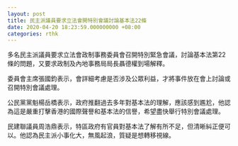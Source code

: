 ```yaml
---
layout: post
title: 民主派議員要求立法會開特別會議討論基本法22條
date: 2020-04-20 18:23:59.000000000 +08:00
categories: rthk
---
```


多名民主派議員要求立法會政制事務委員會召開特別緊急會議，討論基本法第22條的問題，又要求政制及內地事務局局長聶德權到場解釋。

委員會主席張國鈞表示，會詳細考慮是否涉及公眾利益，才將事件放在會上討論或召開特別會議處理。

公民黨黨魁楊岳橋表示，政府推翻過去多年對基本法的理解，應該感到尷尬，他認為這是嚴重打擊香港的國際聲譽和基本法的信譽，希望盡快舉行特別會議處理。

民建聯議員周浩鼎表示，特區政府有官員對基本法了解有所不足，但清晰糾正便可以。他認為民主派小事化大，無風起浪，質疑是想轉移視線。

